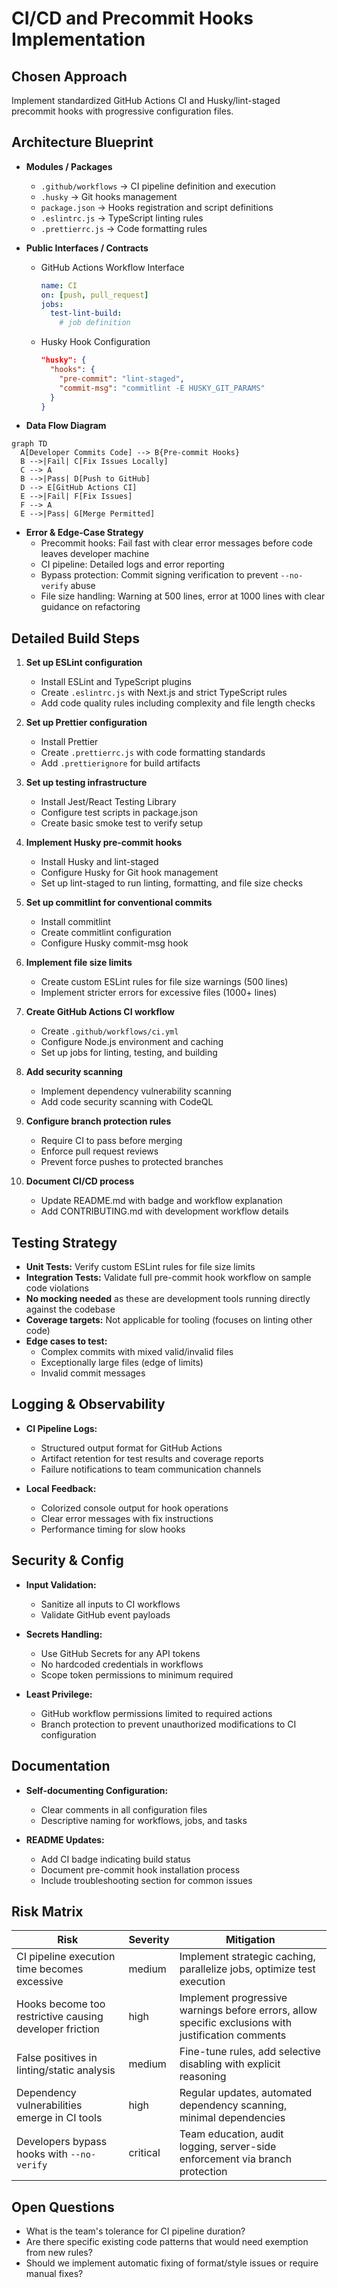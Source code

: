 # CI/CD and Precommit Hooks Implementation

## Chosen Approach
Implement standardized GitHub Actions CI and Husky/lint-staged precommit hooks with progressive configuration files.

## Architecture Blueprint
- **Modules / Packages**
  - `.github/workflows` → CI pipeline definition and execution
  - `.husky` → Git hooks management
  - `package.json` → Hooks registration and script definitions
  - `.eslintrc.js` → TypeScript linting rules
  - `.prettierrc.js` → Code formatting rules

- **Public Interfaces / Contracts**
  - GitHub Actions Workflow Interface
    ```yaml
    name: CI
    on: [push, pull_request]
    jobs:
      test-lint-build:
        # job definition
    ```
  - Husky Hook Configuration
    ```json
    "husky": {
      "hooks": {
        "pre-commit": "lint-staged",
        "commit-msg": "commitlint -E HUSKY_GIT_PARAMS"
      }
    }
    ```

- **Data Flow Diagram**
```mermaid
graph TD
  A[Developer Commits Code] --> B{Pre-commit Hooks}
  B -->|Fail| C[Fix Issues Locally]
  C --> A
  B -->|Pass| D[Push to GitHub]
  D --> E[GitHub Actions CI]
  E -->|Fail| F[Fix Issues]
  F --> A
  E -->|Pass| G[Merge Permitted]
```

- **Error & Edge-Case Strategy**
  - Precommit hooks: Fail fast with clear error messages before code leaves developer machine
  - CI pipeline: Detailed logs and error reporting
  - Bypass protection: Commit signing verification to prevent `--no-verify` abuse
  - File size handling: Warning at 500 lines, error at 1000 lines with clear guidance on refactoring

## Detailed Build Steps
1. **Set up ESLint configuration**
   - Install ESLint and TypeScript plugins
   - Create `.eslintrc.js` with Next.js and strict TypeScript rules
   - Add code quality rules including complexity and file length checks

2. **Set up Prettier configuration**
   - Install Prettier
   - Create `.prettierrc.js` with code formatting standards
   - Add `.prettierignore` for build artifacts

3. **Set up testing infrastructure**
   - Install Jest/React Testing Library
   - Configure test scripts in package.json
   - Create basic smoke test to verify setup

4. **Implement Husky pre-commit hooks**
   - Install Husky and lint-staged
   - Configure Husky for Git hook management
   - Set up lint-staged to run linting, formatting, and file size checks

5. **Set up commitlint for conventional commits**
   - Install commitlint
   - Create commitlint configuration
   - Configure Husky commit-msg hook

6. **Implement file size limits**
   - Create custom ESLint rules for file size warnings (500 lines)
   - Implement stricter errors for excessive files (1000+ lines)

7. **Create GitHub Actions CI workflow**
   - Create `.github/workflows/ci.yml`
   - Configure Node.js environment and caching
   - Set up jobs for linting, testing, and building

8. **Add security scanning**
   - Implement dependency vulnerability scanning
   - Add code security scanning with CodeQL

9. **Configure branch protection rules**
   - Require CI to pass before merging
   - Enforce pull request reviews
   - Prevent force pushes to protected branches

10. **Document CI/CD process**
    - Update README.md with badge and workflow explanation
    - Add CONTRIBUTING.md with development workflow details

## Testing Strategy
- **Unit Tests:** Verify custom ESLint rules for file size limits
- **Integration Tests:** Validate full pre-commit hook workflow on sample code violations
- **No mocking needed** as these are development tools running directly against the codebase
- **Coverage targets:** Not applicable for tooling (focuses on linting other code)
- **Edge cases to test:**
  - Complex commits with mixed valid/invalid files
  - Exceptionally large files (edge of limits)
  - Invalid commit messages

## Logging & Observability
- **CI Pipeline Logs:**
  - Structured output format for GitHub Actions
  - Artifact retention for test results and coverage reports
  - Failure notifications to team communication channels

- **Local Feedback:**
  - Colorized console output for hook operations
  - Clear error messages with fix instructions
  - Performance timing for slow hooks

## Security & Config
- **Input Validation:**
  - Sanitize all inputs to CI workflows
  - Validate GitHub event payloads

- **Secrets Handling:**
  - Use GitHub Secrets for any API tokens
  - No hardcoded credentials in workflows
  - Scope token permissions to minimum required

- **Least Privilege:**
  - GitHub workflow permissions limited to required actions
  - Branch protection to prevent unauthorized modifications to CI configuration

## Documentation
- **Self-documenting Configuration:**
  - Clear comments in all configuration files
  - Descriptive naming for workflows, jobs, and tasks

- **README Updates:**
  - Add CI badge indicating build status
  - Document pre-commit hook installation process
  - Include troubleshooting section for common issues

## Risk Matrix

| Risk | Severity | Mitigation |
|------|----------|------------|
| CI pipeline execution time becomes excessive | medium | Implement strategic caching, parallelize jobs, optimize test execution |
| Hooks become too restrictive causing developer friction | high | Implement progressive warnings before errors, allow specific exclusions with justification comments |
| False positives in linting/static analysis | medium | Fine-tune rules, add selective disabling with explicit reasoning |
| Dependency vulnerabilities emerge in CI tools | high | Regular updates, automated dependency scanning, minimal dependencies |
| Developers bypass hooks with `--no-verify` | critical | Team education, audit logging, server-side enforcement via branch protection |

## Open Questions
- What is the team's tolerance for CI pipeline duration?
- Are there specific existing code patterns that would need exemption from new rules?
- Should we implement automatic fixing of format/style issues or require manual fixes?